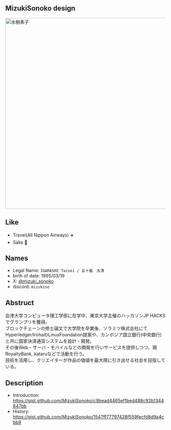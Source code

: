 
## MizukiSonoko design

<img alt="水樹素子" src="https://user-images.githubusercontent.com/6281583/94780150-f6ae5d00-0402-11eb-959c-caa9760763bd.png" width="600">

## Like 

- Travel(All Nippon Airways) ✈️ 
- Sake 🍶 

## Names 
- Legal Name: `IGARASHI Taisei / 五十嵐　太清`
- birth of date: 1995/03/19
- X: [@mizuki_sonoko](https://twitter.com/mizuki_sonoko)
- discord: `mizukiso`

## Abstruct 
会津大学コンピュータ理工学部に在学中、東京大学主催のハッカソンJP HACKSでグランプリを獲得。    
ブロックチェーンの修士論文で大学院を卒業後、ソラミツ株式会社にてHyperledger/IrohaのLinuxFoundation提案や、カンボジア国立銀行(中央銀行)と共に国家決済通貨システムを設計・開発。  
その後Web・サーバ・モバイルなどの開発を行いサービスを提供しつつ、現RoyaltyBank, kataruなどで活動を行う。  
技術を活用し、クリエイターが作品の価値を最大限に引き出せる社会を目指している。
  

## Description
- Introduction: https://gist.github.com/MizukiSonoko/c9bead4465ef1bed488c92b1344847bb
- History: https://gist.github.com/MizukiSonoko/1547ff77797428f559fecfd8d9a4cbb9
